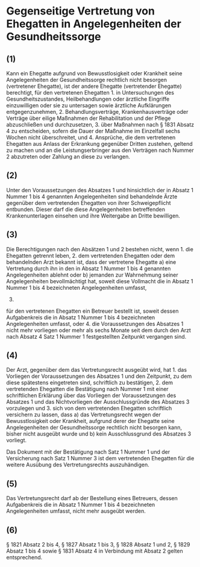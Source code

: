 # Gegenseitige Vertretung von Ehegatten in Angelegenheiten der Gesundheitssorge



## (1)

 Kann ein Ehegatte aufgrund von Bewusstlosigkeit oder Krankheit seine Angelegenheiten der Gesundheitssorge rechtlich nicht besorgen (vertretener Ehegatte), ist der andere Ehegatte (vertretender Ehegatte) berechtigt, für den vertretenen Ehegatten  1.
 in Untersuchungen des Gesundheitszustandes, Heilbehandlungen oder ärztliche Eingriffe einzuwilligen oder sie zu untersagen sowie ärztliche Aufklärungen entgegenzunehmen,
 2.
 Behandlungsverträge, Krankenhausverträge oder Verträge über eilige Maßnahmen der Rehabilitation und der Pflege abzuschließen und durchzusetzen,
 3.
 über Maßnahmen nach § 1831 Absatz 4 zu entscheiden, sofern die Dauer der Maßnahme im Einzelfall sechs Wochen nicht überschreitet, und
 4.
 Ansprüche, die dem vertretenen Ehegatten aus Anlass der Erkrankung gegenüber Dritten zustehen, geltend zu machen und an die Leistungserbringer aus den Verträgen nach Nummer 2 abzutreten oder Zahlung an diese zu verlangen.


## (2)

 Unter den Voraussetzungen des Absatzes 1 und hinsichtlich der in Absatz 1 Nummer 1 bis 4 genannten Angelegenheiten sind behandelnde Ärzte gegenüber dem vertretenden Ehegatten von ihrer Schweigepflicht entbunden. Dieser darf die diese Angelegenheiten betreffenden Krankenunterlagen einsehen und ihre Weitergabe an Dritte bewilligen.

## (3)

 Die Berechtigungen nach den Absätzen 1 und 2 bestehen nicht, wenn  1.
 die Ehegatten getrennt leben,
 2.
 dem vertretenden Ehegatten oder dem behandelnden Arzt bekannt ist, dass der vertretene Ehegatte  a)
 eine Vertretung durch ihn in den in Absatz 1 Nummer 1 bis 4 genannten Angelegenheiten ablehnt oder
 b)
 jemanden zur Wahrnehmung seiner Angelegenheiten bevollmächtigt hat, soweit diese Vollmacht die in Absatz 1 Nummer 1 bis 4 bezeichneten Angelegenheiten umfasst,

 3.
 für den vertretenen Ehegatten ein Betreuer bestellt ist, soweit dessen Aufgabenkreis die in Absatz 1 Nummer 1 bis 4 bezeichneten Angelegenheiten umfasst, oder
 4.
 die Voraussetzungen des Absatzes 1 nicht mehr vorliegen oder mehr als sechs Monate seit dem durch den Arzt nach Absatz 4 Satz 1 Nummer 1 festgestellten Zeitpunkt vergangen sind.


## (4)

 Der Arzt, gegenüber dem das Vertretungsrecht ausgeübt wird, hat  1.
 das Vorliegen der Voraussetzungen des Absatzes 1 und den Zeitpunkt, zu dem diese spätestens eingetreten sind, schriftlich zu bestätigen,
 2.
 dem vertretenden Ehegatten die Bestätigung nach Nummer 1 mit einer schriftlichen Erklärung über das Vorliegen der Voraussetzungen des Absatzes 1 und das Nichtvorliegen der Ausschlussgründe des Absatzes 3 vorzulegen und
 3.
 sich von dem vertretenden Ehegatten schriftlich versichern zu lassen, dass  a)
 das Vertretungsrecht wegen der Bewusstlosigkeit oder Krankheit, aufgrund derer der Ehegatte seine Angelegenheiten der Gesundheitssorge rechtlich nicht besorgen kann, bisher nicht ausgeübt wurde und
 b)
 kein Ausschlussgrund des Absatzes 3 vorliegt.

Das Dokument mit der Bestätigung nach Satz 1 Nummer 1 und der Versicherung nach Satz 1 Nummer 3 ist dem vertretenden Ehegatten für die weitere Ausübung des Vertretungsrechts auszuhändigen.

## (5)

 Das Vertretungsrecht darf ab der Bestellung eines Betreuers, dessen Aufgabenkreis die in Absatz 1 Nummer 1 bis 4 bezeichneten Angelegenheiten umfasst, nicht mehr ausgeübt werden.

## (6)

 § 1821 Absatz 2 bis 4, § 1827 Absatz 1 bis 3, § 1828 Absatz 1 und 2, § 1829 Absatz 1 bis 4 sowie § 1831 Absatz 4 in Verbindung mit Absatz 2 gelten entsprechend. 

